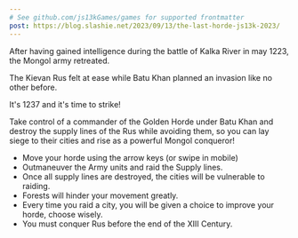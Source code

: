 ```yaml
---
# See github.com/js13kGames/games for supported frontmatter
post: https://blog.slashie.net/2023/09/13/the-last-horde-js13k-2023/
---
```

After having gained intelligence during the battle of Kalka River in may 1223, the Mongol army retreated.

The Kievan Rus felt at ease while Batu Khan planned an invasion like no other before.

It's 1237 and it's time to strike!

Take control of a commander of the Golden Horde under Batu Khan and destroy the supply lines of the Rus while avoiding them, so you can lay siege to their cities and rise as a powerful Mongol conqueror!

- Move your horde using the arrow keys (or swipe in mobile)
- Outmaneuver the Army units and raid the Supply lines.
- Once all supply lines are destroyed, the cities will be vulnerable to raiding.
- Forests will hinder your movement greatly.
- Every time you raid a city, you will be given a choice to improve your horde, choose wisely.
- You must conquer Rus before the end of the XIII Century.
